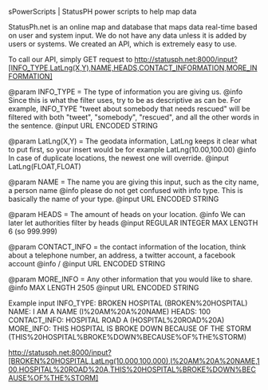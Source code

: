 sPowerScripts | StatusPH power scripts to help map data

StatusPh.net is an online map and database that maps data real-time based on user and system input. We do not have any data unless it is added by users or systems.
We created an API, which is extremely easy to use.

To call our API, simply GET request to http://statusph.net:8000/input?[INFO_TYPE,LatLng(X,Y),NAME,HEADS,CONTACT_INFORMATION,MORE_INFORMATION]

@param INFO_TYPE = The type of information you are giving us. 
@info Since this is what the filter uses, try to be as descriptive as can be. For example, INFO_TYPE "tweet about somebody that needs rescued" will be filtered with both "tweet", "somebody", "rescued", and all the other words in the sentence.
@input URL ENCODED STRING

@param LatLng(X,Y) = The geodata information, LatLng keeps it clear what to put first, so your insert would be for example LatLng(10.00,100.00)
@info In case of duplicate locations, the newest one will override.
@input LatLng(FLOAT,FLOAT)

@param NAME = The name you are giving this input, such as the city name, a person name
@info please do not get confused with info type. This is basically the name of your type.
@input URL ENCODED STRING

@param HEADS = The amount of heads on your location. 
@info We can later let authorities filter by heads
@input REGULAR INTEGER MAX LENGTH 6 (so 999.999)

@param CONTACT_INFO = the contact information of the location, think about a telephone number, an address, a twitter account, a facebook account
@info /
@input URL ENCODED STRING

@param MORE_INFO = Any other information that you would like to share. 
@info MAX LENGTH 2505
@input URL ENCODED STRING


Example input
INFO_TYPE: BROKEN HOSPITAL (BROKEN%20HOSPITAL)
NAME: I AM A NAME (I%20AM%20A%20NAME)
HEADS: 100
CONTACT_INFO: HOSPITAL ROAD A (HOSPITAL%20ROAD%20A)
MORE_INFO: THIS HOSPITAL IS BROKE DOWN BECAUSE OF THE STORM (THIS%20HOSPITAL%BROKE%DOWN%BECAUSE%OF%THE%STORM)


http://statusph.net:8000/input?[BROKEN%20HOSPITAL,LatLng(10.000,100.000),I%20AM%20A%20NAME,100,HOSPITAL%20ROAD%20A,THIS%20HOSPITAL%BROKE%DOWN%BECAUSE%OF%THE%STORM]
